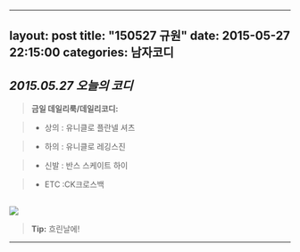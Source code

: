 



---
layout: post
title:  "150527 규원"
date:   2015-05-27 22:15:00
categories: 남자코디
---




*2015.05.27 오늘의 코디*
-------------


> **금일 데일리룩/데일리코디:**

> - 상의 :  ​유니클로 플란넬 셔츠






> - 하의 : 유니클로 레깅스진




> - 신발 : 반스 스케이트 하이






> -  ETC :CK크로스백






##  
![](https://lh6.googleusercontent.com/-_hMuydcxJgE/VWhsn-VsjeI/AAAAAAAAABI/dtBoN4HMPnM/w720-h540-no/10.jpg)



> **Tip:** 흐린날에!


----------
